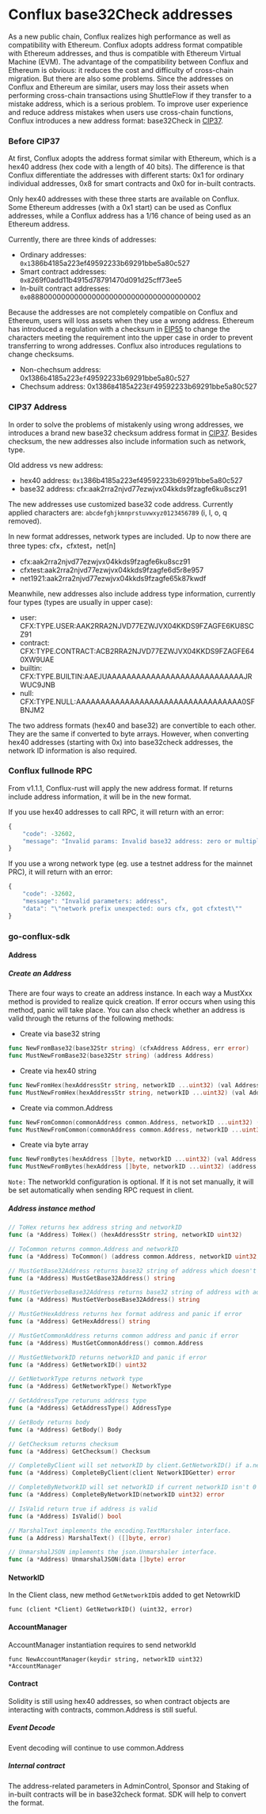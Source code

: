 Conflux base32Check addresses
===
As a new public chain, Conflux realizes high performance as well as compatibility with Ethereum. Conflux adopts address format compatible with Ethereum addresses, and thus is compatible with Ethereum Virtual Machine (EVM).
The advantage of the compatibility between Conflux and Ethereum is obvious:  it reduces the cost and difficulty of cross-chain migration. But there are also some problems. Since the addresses on Conflux and Ethereum are similar, users may loss their assets when performing cross-chain transactions using ShuttleFlow if they transfer to a mistake address, which is a serious problem. To improve user experience and reduce address mistakes when users use cross-chain functions, Conflux introduces a new address format: base32Check in [CIP37](https://github.com/Conflux-Chain/CIPs/blob/master/CIPs/cip-37.md).


### Before CIP37 
At first, Conflux adopts the address format similar with Ethereum, which is a hex40 address (hex code with a length of 40 bits). The difference is that Conflux differentiate the addresses with different starts: 0x1 for ordinary individual addresses, 0x8 for smart contracts and 0x0 for in-built contracts.

Only hex40 addresses with these three starts are available on Conflux. Some Ethereum addresses (with a 0x1 start) can be used as Conflux addresses, while a Conflux address has a 1/16 chance of being used as an Ethereum address.

Currently, there are three kinds of addresses:

* Ordinary addresses: `0x1`386b4185a223ef49592233b69291bbe5a80c527
* Smart contract addresses: `0x8`269f0add11b4915d78791470d091d25cff73ee5
* In-built contract addresses: `0x0`888000000000000000000000000000000000002

Because the addresses are not completely compatible on Conflux and Ethereum, users will loss assets when they use a wrong address. Ethereum has introduced a regulation with a checksum in [EIP55](https://github.com/ethereum/EIPs/blob/master/EIPS/eip-55.md) to change the characters meeting the requirement into the upper case in order to prevent transferring to wrong addresses. Conflux also introduces regulations to change checksums.

* Non-chechsum address: 0x1386`b`4185`a`223`ef`49592233b69291bbe5a80`c`527
* Chechsum address: 0x1386`B`4185`A`223`EF`49592233b69291bbe5a80`C`527

### CIP37 Address
In order to solve the problems of mistakenly using wrong addresses, we introduces a brand new base32 checksum address format in [CIP37](https://github.com/Conflux-Chain/CIPs/blob/master/CIPs/cip-37.md). Besides checksum, the new addresses also include information such as network, type.

Old address vs new address:

* hex40 address: `0x1`386b4185a223ef49592233b69291bbe5a80c527
* base32 address: cfx:aak2rra2njvd77ezwjvx04kkds9fzagfe6ku8scz91

The new addresses use customized base32 code address. Currently applied characters are: `abcdefghjkmnprstuvwxyz0123456789` (i, l, o, q removed).

In new format addresses, network types are included. Up to now there are three types: cfx，cfxtest，net[n]

* cfx:aak2rra2njvd77ezwjvx04kkds9fzagfe6ku8scz91
* cfxtest:aak2rra2njvd77ezwjvx04kkds9fzagfe6d5r8e957
* net1921:aak2rra2njvd77ezwjvx04kkds9fzagfe65k87kwdf

Meanwhile, new addresses also include address type information, currently four types (types are usually in upper case):

* user: CFX:TYPE.USER:AAK2RRA2NJVD77EZWJVX04KKDS9FZAGFE6KU8SCZ91
* contract: CFX:TYPE.CONTRACT:ACB2RRA2NJVD77EZWJVX04KKDS9FZAGFE640XW9UAE
* builtin: CFX:TYPE.BUILTIN:AAEJUAAAAAAAAAAAAAAAAAAAAAAAAAAAAJRWUC9JNB
* null: CFX:TYPE.NULL:AAAAAAAAAAAAAAAAAAAAAAAAAAAAAAAAAA0SFBNJM2

The two address formats (hex40 and base32) are convertible to each other. They are the same if converted to byte arrays. However, when converting hex40 addresses (starting with 0x) into base32check addresses, the network ID information is also required.

### Conflux fullnode RPC
From v1.1.1, Conflux-rust will apply the new address format. If returns include address information, it will be in the new format.

If you use hex40 addresses to call RPC, it will return with an error:
```js
{
    "code": -32602,
    "message": "Invalid params: Invalid base32 address: zero or multiple prefixes."
}
```

If you use a wrong network type (eg. use a testnet address for the mainnet PRC), it will return with an error:
```js
{
    "code": -32602,
    "message": "Invalid parameters: address",
    "data": "\"network prefix unexpected: ours cfx, got cfxtest\""
}
```

### go-conflux-sdk

#### Address
##### Create an Address
There are four ways to create an address instance. In each way a MustXxx method is provided to realize quick creation. If error occurs when using this method, panic will take place. You can also check whether an address is valid through the returns of the following methods:

- Create via base32 string
```go
func NewFromBase32(base32Str string) (cfxAddress Address, err error)
func MustNewFromBase32(base32Str string) (address Address)
```
- Create via hex40 string
```go
func NewFromHex(hexAddressStr string, networkID ...uint32) (val Address, err error)
func MustNewFromHex(hexAddressStr string, networkID ...uint32) (val Address)
```
- Create via common.Address
```go
func NewFromCommon(commonAddress common.Address, networkID ...uint32) (val Address, err error)
func MustNewFromCommon(commonAddress common.Address, networkID ...uint32) (address Address)
```
- Create via byte array
```go
func NewFromBytes(hexAddress []byte, networkID ...uint32) (val Address, err error)
func MustNewFromBytes(hexAddress []byte, networkID ...uint32) (address Address)
```

`Note:` The networkId configuration is optional. If it is not set manually, it will be set automatically when sending RPC request in client.

##### Address instance method
```go
// ToHex returns hex address string and networkID
func (a *Address) ToHex() (hexAddressStr string, networkID uint32)

// ToCommon returns common.Address and networkID
func (a *Address) ToCommon() (address common.Address, networkID uint32, err error) 

// MustGetBase32Address returns base32 string of address which doesn't include address type
func (a *Address) MustGetBase32Address() string

// MustGetVerboseBase32Address returns base32 string of address with address type
func (a *Address) MustGetVerboseBase32Address() string

// MustGetHexAddress returns hex format address and panic if error
func (a *Address) GetHexAddress() string

// MustGetCommonAddress returns common address and panic if error
func (a *Address) MustGetCommonAddress() common.Address

// MustGetNetworkID returns networkID and panic if error
func (a *Address) GetNetworkID() uint32

// GetNetworkType returns network type
func (a *Address) GetNetworkType() NetworkType 

// GetAddressType returuns address type
func (a *Address) GetAddressType() AddressType 

// GetBody returns body
func (a *Address) GetBody() Body

// GetChecksum returns checksum
func (a *Address) GetChecksum() Checksum

// CompleteByClient will set networkID by client.GetNetworkID() if a.networkID not be 0
func (a *Address) CompleteByClient(client NetworkIDGetter) error

// CompleteByNetworkID will set networkID if current networkID isn't 0
func (a *Address) CompleteByNetworkID(networkID uint32) error

// IsValid return true if address is valid
func (a *Address) IsValid() bool

// MarshalText implements the encoding.TextMarshaler interface.
func (a Address) MarshalText() ([]byte, error)

// UnmarshalJSON implements the json.Unmarshaler interface.
func (a *Address) UnmarshalJSON(data []byte) error
```

#### NetworkID
In the Client class, new method `GetNetworkID`is added to get NetowrkID
```
func (client *Client) GetNetworkID() (uint32, error)
```

#### AccountManager
AccountManager instantiation requires to send networkId
```
func NewAccountManager(keydir string, networkID uint32) *AccountManager
```

#### Contract
Solidity is still using hex40 addresses, so when contract objects are interacting with contracts, common.Address is still sueful.

##### Event Decode
Event decoding will continue to use common.Address

##### Internal contract
The address-related parameters in AdminControl, Sponsor and Staking of in-built contracts will be in base32check format. SDK will help to convert the format.
